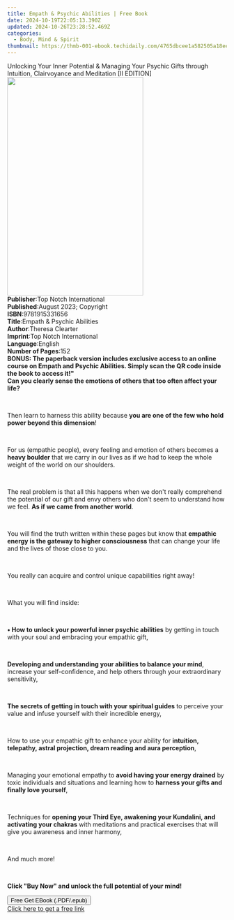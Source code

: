 ```yaml
---
title: Empath & Psychic Abilities | Free Book
date: 2024-10-19T22:05:13.390Z
updated: 2024-10-26T23:28:52.469Z
categories:
  - Body, Mind & Spirit
thumbnail: https://thmb-001-ebook.techidaily.com/4765dbcee1a582505a18eeb8ebbbfb141ef43d99b489cc93041796a1ded25613.jpg
---
```

<main id="book-container">
  <div class="flex flex-col">
    <div class="book-brief flex-1 py-6 px-4 sm:p-6 md:py-10 md:px-8">
      <!-- brief-->
      <div class="book-brief-main">
        Unlocking Your Inner Potential & Managing Your Psychic Gifts through
        Intuition, Clairvoyance and Meditation [II EDITION]
      </div>
    </div>
    <div
      class="book-meta-info flex-1 grid gap-4 col-start-1 col-end-3 row-start-1 sm:mb-6 sm:grid-cols-4 lg:gap-6 lg:col-start-2 lg:row-end-6 lg:row-span-6 lg:mb-0"
    >
      <div
        class="book-meta-info-left place-content-center mt-4 p-4 text-sm leading-6 col-start-2 col-span-2 dark:text-slate-400"
      >
        <img
          class="w-full h-500 object-cover rounded-lg sm:h-255 sm:col-span-2 lg:col-span-full"
          src="https://img-001-ebook.techidaily.com/4384a4486ee207d22d65ad3e1ba1ba82a993f6a23aa7f772aed3db2030d7c56c.jpg"
          alt=""
          width="312"
          height="500"
        />
      </div>
      <div
        class="book-meta-info-right mt-2 col-start-1 row-start-2 col-span-3 self-center"
      >
        <!-- meta data  -->
        <div class="flex flex-col px-4 md:px-8">
          <div class="flex-1">
            <strong>Publisher</strong>:<span class="px-2"
              >Top Notch International</span
            >
          </div>
          <div class="flex-1">
            <strong>Published</strong>:<span class="px-2"
              >August 2023; Copyright</span
            >
          </div>
          <div class="flex-1">
            <strong>ISBN</strong>:<span class="px-2">9781915331656</span>
          </div>
          <div class="flex-1">
            <strong>Title</strong>:<span class="px-2"
              >Empath &amp; Psychic Abilities</span
            >
          </div>
          <div class="flex-1">
            <strong>Author</strong>:<span class="px-2">Theresa Clearter</span>
          </div>
          <div class="flex-1">
            <strong>Imprint</strong>:<span class="px-2"
              >Top Notch International</span
            >
          </div>
          <div class="flex-1">
            <strong>Language</strong>:<span class="px-2">English</span>
          </div>
          <div class="flex-1">
            <strong>Number of Pages</strong>:<span class="px-2">152</span>
          </div>
        </div>
      </div>
    </div>
    <div class="book-description flex-1 py-6 px-4 sm:p-6 md:py-10 md:px-8">
      <div class="book-description-main">
        <div accordion-content="" id="description">
          <strong
            ><strong>BONUS</strong>: The paperback version includes exclusive
            access to an online course on Empath and Psychic Abilities. Simply
            scan the QR code inside the book to access it!"</strong
          ><strong><br /></strong
          ><strong
            ><strong
              >Can you clearly sense the emotions of others that too often
              affect your life?</strong
            ></strong
          >
          <p><br /></p>
          <p>
            Then learn to harness this ability because
            <strong
              >you are one of the few who hold power beyond this
              dimension</strong
            >!
          </p>
          <p><br /></p>
          <p>
            For us (empathic people), every feeling and emotion of others
            becomes a <strong>heavy boulder</strong> that we carry in our lives
            as if we had to keep the whole weight of the world on our shoulders.
          </p>
          <p><br /></p>
          <p>
            The real problem is that all this happens when we don't really
            comprehend the potential of our gift and envy others who don't seem
            to understand how we feel.
            <strong>As if we came from another world</strong>.
          </p>
          <p><br /></p>
          <p>
            You will find the truth written within these pages but know that
            <strong
              >empathic energy is the gateway to higher consciousness</strong
            >
            that can change your life and the lives of those close to you.
          </p>
          <p><br /></p>
          <p>
            You really can acquire and control unique capabilities right away!
          </p>
          <p><br /></p>
          <p>What you will find inside:</p>
          <p><br /></p>
          <strong>• How to unlock your powerful inner psychic abilities</strong>
          by getting in touch with your soul and embracing your empathic gift,
          <p><br /></p>
          <strong
            >Developing and understanding your abilities to balance your
            mind</strong
          >, increase your self-confidence, and help others through your
          extraordinary sensitivity,
          <p><br /></p>
          <strong
            >The secrets of getting in touch with your spiritual guides</strong
          >
          to perceive your value and infuse yourself with their incredible
          energy,
          <p><br /></p>
          How to use your empathic gift to enhance your ability for
          <strong
            >intuition, telepathy, astral projection, dream reading and aura
            perception</strong
          >,
          <p><br /></p>
          Managing your emotional empathy to
          <strong>avoid having your energy drained</strong> by toxic individuals
          and situations and learning how to
          <strong>harness your gifts and finally love yourself</strong>,
          <p><br /></p>
          Techniques for
          <strong
            >opening your Third Eye, awakening your Kundalini, and activating
            your chakras</strong
          >
          with meditations and practical exercises that will give you awareness
          and inner harmony,
          <p><br /></p>
          <p>And much more!</p>
          <p><br /></p>
          <p>
            <strong
              >Click "Buy Now" and unlock the full potential of your
              mind!</strong
            >
          </p>
        </div>
        <div class="accordion-fader"></div>
      </div>
    </div>
    <div class="book-excerpts flex-1 py-6 px-4 sm:p-6 md:py-10 md:px-8"></div>
    <div
      class="book-about-author flex-1 py-6 px-4 sm:p-6 md:py-10 md:px-8"
    ></div>
    <div class="book-free-get flex-1 py-6 px-4 sm:p-6 md:py-10 md:px-8">
      <button
        id="btn-free-get"
        class="bg-blue-500 hover:bg-blue-700 text-white font-bold py-2 px-4 rounded"
      >
        Free Get EBook (.PDF/.epub)
      </button>
      <div id="countdown-display" class="px-2 text-lg mt-2"></div>
      <a
        id="free-link"
        class="hidden bg-blue-500 hover:bg-blue-700 text-white font-bold py-2 px-4 rounded"
        href="https://www.ebooks.com/en-us/book/211011014/empath-psychic-abilities/theresa-clearter/"
        target="_blank"
        >Click here to get a free link</a
      >
    </div>
    <script>
      let countdownTime = 0;
      let countdownInterval = null;
      document
        .getElementById('btn-free-get')
        .addEventListener('click', startCountdown);
      function startCountdown() {
        countdownTime = new Date().getTime() + 60000 * 3;
        countdownInterval = setInterval(updateCountdown, 1000);
        document.getElementById('btn-free-get').disabled = true;
        document
          .getElementById('btn-free-get')
          .classList.add('bg-gray-500', 'cursor-not-allowed');
      }
      function updateCountdown() {
        let currentTime = new Date().getTime();
        let timeLeft = countdownTime - currentTime;
        let secondsLeft = Math.floor(timeLeft / 1000);
        document.getElementById('countdown-display').innerHTML =
          `Remaining time: ${secondsLeft} seconds.`;
        if (secondsLeft <= 0) {
          clearInterval(countdownInterval);
          document.getElementById('btn-free-get').classList.add('hidden');
          document.getElementById('free-link').classList.remove('hidden');
          document.getElementById('countdown-display').innerHTML = '';
        }
      }
    </script>
  </div>
</main>

<ins class="adsbygoogle"
      style="display:block"
      data-ad-client="ca-pub-7571918770474297"
      data-ad-slot="8358498916"
      data-ad-format="auto"
      data-full-width-responsive="true"></ins>
    